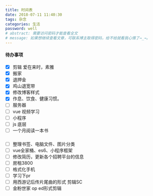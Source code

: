 ```yaml
---
title: 时间表
date: 2018-07-11 11:40:30
tags: 杂念
categories: 生活
password: well
# abstract: 需要访问密码才能查看全文
# message: 如果想继续查看文章，可联系博主取得密码，给不给就看我心情了→_→。
---
```


#### 待办事项

- [x] 剪辑 爱在来时，素雅
- [x] 搬家
- [x] 退押金
- [x] 鸡山退宽带
- [x] 修改博客样式
- [x] 作息、饮食、健康习惯。
- [ ] 服务器
- [ ] vue 视频学习
- [ ] 小程序
- [ ] js 底层
- [ ] 一个月阅读一本书

### 
- [ ] 整理书签、电脑文件、图片分类
- [ ] vue全家桶、es6、小程序框架
- [ ] 修改简历，更新各个招聘平台的信息
- [ ] 房租3800
- [ ] 格式化手机
- [ ] 学习下pr
- [ ] 用西游记后传片尾曲的形式 剪辑SC
- [ ] 金粉世家 op ed形式剪辑